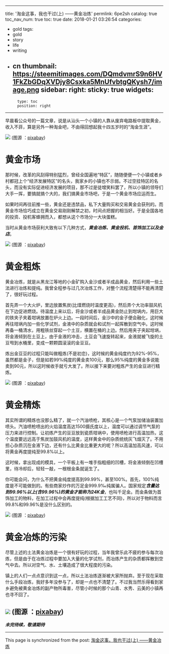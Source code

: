 
---
title: '淘金这事，我也干过(上) ——黄金冶炼'
permlink: 6pe2sh
catalog: true
toc_nav_num: true
toc: true
date: 2018-01-21 03:26:54
categories:
- gold
tags:
- gold
- story
- life
- writing
- cn
thumbnail: https://steemitimages.com/DQmdvmrS9n6HV1FkZbGDqXVDjy8Csxka5MnUfvbtgQKysh7/image.png
sidebar:
    right:
        sticky: true
widgets:
    -
        type: toc
        position: right
---


早晨看公众号的一篇文章，说是从汕头一个小镇的人靠从废弃电路板中提取黄金，收入不菲，算是另外一种淘金吧，不由得回想起我十四五岁时的“淘金生涯”。

![](https://steemitimages.com/DQmdvmrS9n6HV1FkZbGDqXVDjy8Csxka5MnUfvbtgQKysh7/image.png)
(图源 ：[pixabay](https://pixabay.com))

# 黄金市场

那时候，改革的风刮得特别猛烈，曾经全国遍地“特区”，随随便便一个小镇或者乡村都冠上个“经济发展特区”的名头，我家乡的小镇也不示弱。不过空挂特区的名头，而没有实际促进经济发展的项目，那不过是徒增笑料罢了，所以小镇的领导们大手一挥，要搞就搞个大的，我们搞黄金市场吧，于是一个黄金市场应运而生。

如果时间再往前推一些，黄金还是违禁品，私下大量购买和交易黄金会获刑的。而黄金市场恰巧成立在黄金交易刚刚解禁之初，时间点把握的相当好。于是全国各地的投资、投机客蜂拥而入，都想从这个市场分一大块蛋糕。

当时从黄金市场获利大致有以下几种方式，***黄金冶炼、黄金投机、首饰加工以及金店***。

![](https://steemitimages.com/DQmdn8X2u3SPD2XQoNbo24KetYmvf6rFW9u4Akd2pZ2ksoD/image.png)
(图源 ：[pixabay](https://pixabay.com))

# 黄金粗炼

黄金冶炼，就是从黑龙江等地的小金矿购入金沙或者半成品黄金，然后利用一些土法进行冶炼和提纯。我曾全程参与过几次冶炼工作，对整个流程清楚得不能再清楚了，很好玩过程。

首先弄一个大火炉，里边放置焦炭(比煤燃烧时温度更高)，然后弄个大功率鼓风机在下边促进燃烧。待温度上来以后，将金沙或者半成品黄金防止到坩埚内，用巨大的铁夹子夹着坩埚放置在炉火上边。一段时间后，金沙中的金子便会融化，这时候再往坩埚内加一些化学试剂，金液中的杂质就会和试剂一起挥散到空气中。这时候再备一桶清水，用粗铁丝穿起一个土豆，横置在桶的上边。然后用夹子夹起坩埚，将金液倾到在土豆上，由于金液的冲击，土豆会飞速旋转起来，金液就被飞旋的土豆甩到水桶里，变成一颗颗圆滚滚的金豆豆。

炼出金豆豆的过程只能叫做粗炼(不是初恋)，这时候的黄金纯度约为92%-95%，虽然都是金子，但是如若99%纯度的黄金卖100元，那么95%纯度的黄金多说能卖到90元，所以这时候收手就亏大发了。所以接下来要对粗炼产生的金豆进行精炼。

![](https://steemitimages.com/DQmP1PsqtRDD1m9SKtJBwuZNxcA7Q8MixRdmRZe8cVZ88du/image.png)
(图源 ：[pixabay](https://pixabay.com))

# 黄金精炼

其实所谓的精炼也没那么精了，就一个汽油喷枪，其核心是一个气泵加储油装置加喷头。汽油喷枪喷出的火焰温度高达1500摄氏度以上，温度可以通过调节气泵的压力来进行控制。让初炼产生的豆豆放到瓷质坩埚中，使用喷枪进行高温加热，这个温度要远远高于焦炭加鼓风机的温度，这样黄金中的杂质统统灰飞烟灭了。不用担心杂质沉在金液下边，还有什么比黄金比重更大的呢？所以高温加高风速，可以将黄金再度提纯至99.8%以上。

这时候，拿出现成的模具，一个平板上有一堆手指粗细的凹槽，将金液倾倒在凹槽里，待冷却后，轻轻一敲，一根根金条就诞生了。

你可能会问，为什么不把黄金纯度提高到99.99%，甚至100%。首先，100%纯度是不可能做到的。有些商家炒作的万足金999.9‰纯属骗人。国家规定***含量达到99.96%以上(含99.96%)的黄金才能称为24K金***，也叫千足金。而金条做为首饰加工的物料，在加工过程中会再度提纯(根据加工工艺不同)，所以对于物料而言99.8%和99.96%是没什么区别的。

![](https://steemitimages.com/DQmbrYy7JA6hE4GibcVdn5dHyiMTKExdR5VhfmDSdhQBzJH/image.png)
(图源 ：[pixabay](https://pixabay.com))

# 黄金冶炼的污染

尽管上述的土法黄金冶炼是一个很有好玩的过程，当年我曾乐此不疲的参与每次冶炼，但是由于在冶炼过程中要加入大量的化学试剂，而冶炼产生的杂质都挥散到空气中去。所以对空气、水、土壤造成了很大程度的污染。

镇上的人们一点点意识到这一点，所以土法冶炼逐渐被大家所抛弃。至于现在采取什么手段冶炼，我好多年没参与了，却是一点也不清楚了。不过我当然乐得看到家乡避免被黄金冶炼的副产物所毒害，尽管小时候的那个山青、水秀、云美的小镇再也寻不回了。

![](https://steemitimages.com/DQmemfaYaAphJycrw3dEQ9X7cHf4YVJuvf8XCHYZ8jspx4u/image.png)
(图源 ：[pixabay](https://pixabay.com))
----

***未完待续，敬请期待***

- - -

This page is synchronized from the post: [淘金这事，我也干过(上) ——黄金冶炼](https://steemit.com/@oflyhigh/6pe2sh)
